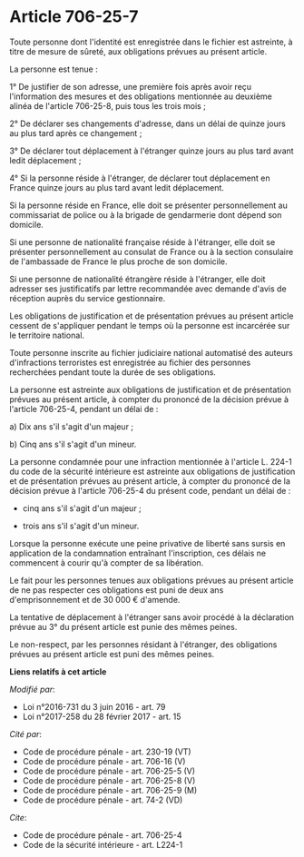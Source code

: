 # Article 706-25-7

Toute personne dont l'identité est enregistrée dans le fichier est astreinte, à titre de mesure de sûreté, aux obligations
prévues au présent article. 

La personne est tenue : 

1° De justifier de son adresse, une première fois après avoir reçu l'information des mesures et des obligations mentionnée au
deuxième alinéa de l'article 706-25-8, puis tous les trois mois ; 

2° De déclarer ses changements d'adresse, dans un délai de quinze jours au plus tard après ce changement ; 

3° De déclarer tout déplacement à l'étranger quinze jours au plus tard avant ledit déplacement ; 

4° Si la personne réside à l'étranger, de déclarer tout déplacement en France quinze jours au plus tard avant ledit
déplacement. 

Si la personne réside en France, elle doit se présenter personnellement au commissariat de police ou à la brigade de
gendarmerie dont dépend son domicile. 

Si une personne de nationalité française réside à l'étranger, elle doit se présenter personnellement au consulat de France ou
à la section consulaire de l'ambassade de France le plus proche de son domicile. 

Si une personne de nationalité étrangère réside à l'étranger, elle doit adresser ses justificatifs par lettre recommandée
avec demande d'avis de réception auprès du service gestionnaire. 

Les obligations de justification et de présentation prévues au présent article cessent de s'appliquer pendant le temps où la
personne est incarcérée sur le territoire national. 

Toute personne inscrite au fichier judiciaire national automatisé des auteurs d'infractions terroristes est enregistrée au
fichier des personnes recherchées pendant toute la durée de ses obligations. 

La personne est astreinte aux obligations de justification et de présentation prévues au présent article, à compter du
prononcé de la décision prévue à l'article 706-25-4, pendant un délai de : 

a) Dix ans s'il s'agit d'un majeur ; 

b) Cinq ans s'il s'agit d'un mineur. 

La personne condamnée pour une infraction mentionnée à l'article L. 224-1 du code de la sécurité intérieure est astreinte aux
obligations de justification et de présentation prévues au présent article, à compter du prononcé de la décision prévue à
l'article 706-25-4 du présent code, pendant un délai de :

- cinq ans s'il s'agit d'un majeur ;

- trois ans s'il s'agit d'un mineur. 

Lorsque la personne                   exécute une peine privative de liberté sans sursis en application de la condamnation
entraînant l'inscription, ces délais ne commencent à courir qu'à compter de sa libération. 

Le fait pour les personnes tenues aux obligations prévues au présent article de ne pas respecter ces obligations est puni de
deux ans d'emprisonnement et de 30 000 € d'amende. 

La tentative de déplacement à l'étranger sans avoir procédé à la déclaration prévue au 3° du présent article est punie des
mêmes peines. 

Le non-respect, par les personnes résidant à l'étranger, des obligations prévues au présent article est puni des mêmes
peines.

**Liens relatifs à cet article**

_Modifié par_:

  - Loi n°2016-731 du 3 juin 2016 - art. 79
  - Loi n°2017-258 du 28 février 2017 - art. 15

_Cité par_:

  - Code de procédure pénale - art. 230-19 (VT)
  - Code de procédure pénale - art. 706-16 (V)
  - Code de procédure pénale - art. 706-25-5 (V)
  - Code de procédure pénale - art. 706-25-8 (V)
  - Code de procédure pénale - art. 706-25-9 (M)
  - Code de procédure pénale - art. 74-2 (VD)

_Cite_:

  - Code de procédure pénale - art. 706-25-4
  - Code de la sécurité intérieure - art. L224-1
